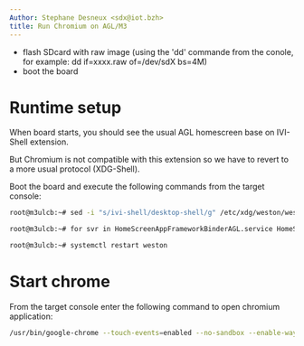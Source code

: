 ```yaml
---
Author: Stephane Desneux <sdx@iot.bzh>
title: Run Chromium on AGL/M3
---
```


* flash SDcard with raw image (using the 'dd' commande from the conole, for example: dd if=xxxx.raw of=/dev/sdX bs=4M)
* boot the board

# Runtime setup

When board starts, you should see the usual AGL homescreen base on IVI-Shell extension.

But Chromium is not compatible with this extension so we have to revert to a more usual protocol (XDG-Shell).

Boot the board and execute the following commands from the target console:

```bash
root@m3ulcb:~# sed -i "s/ivi-shell/desktop-shell/g" /etc/xdg/weston/weston.ini

root@m3ulcb:~# for svr in HomeScreenAppFrameworkBinderAGL.service HomeScreen WindowManager.service; do systemctl --user stop $svr; systemctl --user disable $svr; done

root@m3ulcb:~# systemctl restart weston
```

# Start chrome

From the target console enter the following command to open chromium application:

```bash
/usr/bin/google-chrome --touch-events=enabled --no-sandbox --enable-wayland-ime --use-ime-service --ignore-gpu-blacklist http://docs.iot.bzh
```



